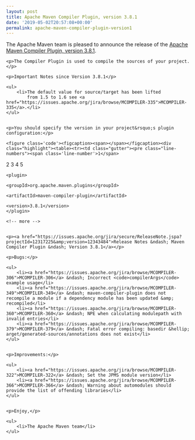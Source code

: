 ```yaml
---
layout: post
title: Apache Maven Compiler Plugin, version 3.8.1
date: '2019-05-02T20:57:08+00:00'
permalink: apache-maven-compiler-plugin-version1
---
```

<div class="entry-content"><p>The Apache Maven team is pleased to announce the release of the
    <a href="http://maven.apache.org/plugins/maven-compiler-plugin/">Apache Maven Compiler Plugin, version 3.8.1</a>.</p>

    <p>The Compiler Plugin is used to compile the sources of your project.</p>

    <p>Important Notes since Version 3.8.1</p>

    <ul>
        <li>The default value for source/target has been lifted
            from 1.5 to 1.6 see <a href="https://issues.apache.org/jira/browse/MCOMPILER-335">MCOMPILER-335</a>.</li>
    </ul>


    <p>You should specify the version in your project&rsquo;s plugin configuration:</p>

    <figure class='code'><figcaption><span></span></figcaption><div class="highlight"><table><tr><td class="gutter"><pre class="line-numbers"><span class='line-number'>1</span>
<span class='line-number'>2</span>
<span class='line-number'>3</span>
<span class='line-number'>4</span>
<span class='line-number'>5</span>
</pre></td><td class='code'><pre><code class='xml'><span class='line'><span class="nt">&lt;plugin&gt;</span>
</span><span class='line'>  <span class="nt">&lt;groupId&gt;</span>org.apache.maven.plugins<span class="nt">&lt;/groupId&gt;</span>
</span><span class='line'>  <span class="nt">&lt;artifactId&gt;</span>maven-compiler-plugin<span class="nt">&lt;/artifactId&gt;</span>
</span><span class='line'>  <span class="nt">&lt;version&gt;</span>3.8.1<span class="nt">&lt;/version&gt;</span>
</span><span class='line'><span class="nt">&lt;/plugin&gt;</span>
</span></code></pre></td></tr></table></div></figure>




    <!-- more -->


    <p><a href="https://issues.apache.org/jira/secure/ReleaseNote.jspa?projectId=12317225&amp;version=12343484">Release Notes &ndash; Maven Compiler Plugin &ndash; Version 3.8.1</a></p>

    <p>Bugs:</p>

    <ul>
        <li><a href="https://issues.apache.org/jira/browse/MCOMPILER-306">MCOMPILER-306</a> &ndash; Incorrect <code>compilerArgs</code> example usage</li>
        <li><a href="https://issues.apache.org/jira/browse/MCOMPILER-349">MCOMPILER-349</a> &ndash; maven-compiler-plugin does not recompile a module if a dependency module has been updated &amp; recompiled</li>
        <li><a href="https://issues.apache.org/jira/browse/MCOMPILER-360">MCOMPILER-360</a> &ndash; NPE when calculating modulepath with invalid entries</li>
        <li><a href="https://issues.apache.org/jira/browse/MCOMPILER-379">MCOMPILER-379</a> &ndash; Fatal error compiling: basedir &hellip; arget/generated-sources/annotations does not exist</li>
    </ul>


    <p>Improvements:</p>

    <ul>
        <li><a href="https://issues.apache.org/jira/browse/MCOMPILER-322">MCOMPILER-322</a> &ndash; Set the JPMS module version</li>
        <li><a href="https://issues.apache.org/jira/browse/MCOMPILER-366">MCOMPILER-366</a> &ndash; Warning about automodules should provide the list of offending libraries</li>
    </ul>


    <p>Enjoy,</p>

    <ul>
        <li>The Apache Maven team</li>
    </ul>

</div>

